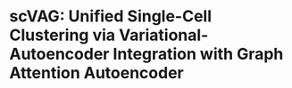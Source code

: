# scVAG: Unified Single-Cell Clustering via Variational-Autoencoder Integration with Graph Attention Autoencoder

